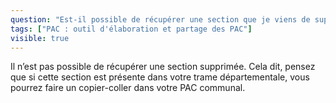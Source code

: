 ```yaml
---
question: "Est-il possible de récupérer une section que je viens de supprimer de mon PAC communal/intercommunal?"
tags: ["PAC : outil d'élaboration et partage des PAC"]
visible: true
---
```

Il n’est pas possible de récupérer une section supprimée. 
Cela dit, pensez que si cette section est présente dans votre trame départementale, vous pourrez faire un copier-coller dans votre PAC communal. 
